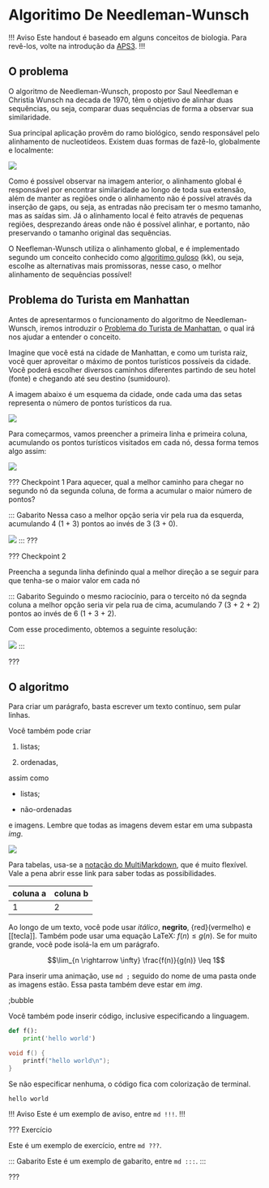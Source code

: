 Algoritimo De Needleman-Wunsch
======

!!! Aviso
Este handout é baseado em alguns conceitos de biologia. Para revê-los, volte na introdução da  [APS3](https://ensino.hashi.pro.br/desprog/aps3/index.html).
!!!

O problema 
---------

O algoritmo de Needleman-Wunsch, proposto por Saul Needleman e Christia Wunsch na decada de 1970, têm o objetivo de alinhar duas sequências, ou seja, comparar duas sequências de forma a observar sua similaridade. 

Sua principal aplicação provêm do ramo biológico, sendo responsável pelo alinhamento de nucleotídeos. Existem duas formas de fazê-lo, globalmente e localmente:

 ![](Capture.PNG)

Como é possível observar na imagem anterior, o alinhamento global é responsável por encontrar similaridade ao longo de toda sua extensão, além de manter as regiões onde o alinhamento não é possível através da inserção de gaps, ou seja, as entradas não precisam ter o mesmo tamanho, mas as saídas sim. Já o alinhamento local é feito através de pequenas regiões, desprezando áreas onde não é possível alinhar, e portanto, não preservando o tamanho original das sequências.

O Neefleman-Wunsch utiliza o alinhamento global, e é  implementado segundo um conceito conhecido como [algoritimo guloso](https://pt.wikipedia.org/wiki/Algoritmo_guloso) (kk), ou seja, escolhe as alternativas mais promissoras, nesse caso, o melhor alinhamento de sequências possível!

Problema do Turista em Manhattan
---------
Antes de apresentarmos o funcionamento do algoritmo de Needleman-Wunsch, iremos introduzir o [Problema do Turista de Manhattan](https://homepages.dcc.ufmg.br/~raquelcm/onlinebioinfo/index.php?alias=algoritmo_needleman_wunsch), o qual irá nos ajudar a entender o conceito.

Imagine que você está na cidade de Manhattan, e como um turista raiz, você quer aproveitar o máximo de pontos turísticos possíveis da cidade. Você poderá escolher diversos caminhos diferentes partindo de seu hotel (fonte) e chegando até seu destino (sumidouro).

A imagem abaixo é um esquema da cidade, onde cada uma das setas representa o número de pontos turísticos da rua.

 ![](cidade_manhattan.png)

Para começarmos, vamos preencher a primeira linha e primeira coluna, acumulando os pontos turísticos visitados em cada nó, dessa forma temos algo assim:

 ![](cidade_manhattan_1.png)

 ??? Checkpoint 1
 Para aquecer, qual a melhor caminho para chegar no segundo nó da segunda coluna, de forma a acumular o maior número de pontos?

::: Gabarito
Nessa caso a melhor opção seria vir pela rua da esquerda, acumulando 4 (1 + 3) pontos ao invés de 3 (3 + 0).

 ![](cidade_manhattan_fake.png)
:::
 ???

 ??? Checkpoint 2

 Preencha a segunda linha definindo qual a melhor direção a se seguir para que tenha-se o maior valor em cada nó

::: Gabarito
Seguindo o mesmo raciocínio, para o terceito nó da segnda coluna a melhor opção seria vir pela rua de cima, acumulando 7 (3 + 2 + 2) pontos ao invés de 6 (1 + 3 + 2).

Com esse procedimento, obtemos a seguinte resolução:

 ![](cidade_manhattan_2.png)
:::

???



O algoritmo
---------

Para criar um parágrafo, basta escrever um texto contínuo, sem pular linhas.

Você também pode criar

1. listas;

2. ordenadas,

assim como

* listas;

* não-ordenadas

e imagens. Lembre que todas as imagens devem estar em uma subpasta *img*.

![](logo.png)

Para tabelas, usa-se a [notação do
MultiMarkdown](https://fletcher.github.io/MultiMarkdown-6/syntax/tables.html),
que é muito flexível. Vale a pena abrir esse link para saber todas as
possibilidades.

| coluna a | coluna b |
|----------|----------|
| 1        | 2        |

Ao longo de um texto, você pode usar *itálico*, **negrito**, {red}(vermelho) e
[[tecla]]. Também pode usar uma equação LaTeX: $f(n) \leq g(n)$. Se for muito
grande, você pode isolá-la em um parágrafo.

$$\lim_{n \rightarrow \infty} \frac{f(n)}{g(n)} \leq 1$$

Para inserir uma animação, use `md ;` seguido do nome de uma pasta onde as
imagens estão. Essa pasta também deve estar em *img*.

;bubble

Você também pode inserir código, inclusive especificando a linguagem.

``` py
def f():
    print('hello world')
```

``` c
void f() {
    printf("hello world\n");
}
```

Se não especificar nenhuma, o código fica com colorização de terminal.

```
hello world
```


!!! Aviso
Este é um exemplo de aviso, entre `md !!!`.
!!!


??? Exercício

Este é um exemplo de exercício, entre `md ???`.

::: Gabarito
Este é um exemplo de gabarito, entre `md :::`.
:::

???
